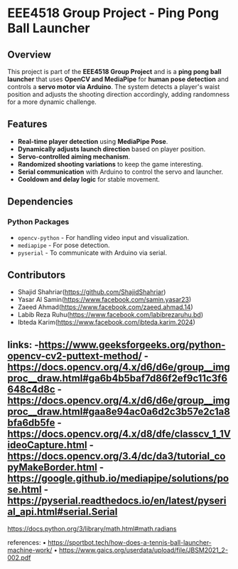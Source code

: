 # EEE4518 Group Project - Ping Pong Ball Launcher

## Overview
This project is part of the **EEE4518 Group Project** and is a **ping pong ball launcher** that uses **OpenCV and MediaPipe** for **human pose detection** and controls a **servo motor via Arduino**. The system detects a player's waist position and adjusts the shooting direction accordingly, adding randomness for a more dynamic challenge.

## Features
- **Real-time player detection** using **MediaPipe Pose**.
- **Dynamically adjusts launch direction** based on player position.
- **Servo-controlled aiming mechanism**.
- **Randomized shooting variations** to keep the game interesting.
- **Serial communication** with Arduino to control the servo and launcher.
- **Cooldown and delay logic** for stable movement.

## Dependencies
### **Python Packages**
- `opencv-python` - For handling video input and visualization.
- `mediapipe` - For pose detection.
- `pyserial` - To communicate with Arduino via serial.




## Contributors
- Shajid Shahriar(https://github.com/ShajidShahriar)
- Yasar Al Samin(https://www.facebook.com/samin.yasar23)
- Zaeed Ahmad(https://www.facebook.com/zaeed.ahmad.14)
- Labib Reza Ruhu(https://www.facebook.com/labibrezaruhu.bd)
- Ibteda Karim(https://www.facebook.com/ibteda.karim.2024) 


links:
-https://www.geeksforgeeks.org/python-opencv-cv2-puttext-method/
-https://docs.opencv.org/4.x/d6/d6e/group__imgproc__draw.html#ga6b4b5baf7d86f2ef9c11c3f6648c4d8c
-https://docs.opencv.org/4.x/d6/d6e/group__imgproc__draw.html#gaa8e94ac0a6d2c3b57e2c1a8bfa6db5fe
-https://docs.opencv.org/4.x/d8/dfe/classcv_1_1VideoCapture.html
-https://docs.opencv.org/3.4/dc/da3/tutorial_copyMakeBorder.html
-https://google.github.io/mediapipe/solutions/pose.html
-https://pyserial.readthedocs.io/en/latest/pyserial_api.html#serial.Serial
-
https://docs.python.org/3/library/math.html#math.radians


references:
•	https://sportbot.tech/how-does-a-tennis-ball-launcher-machine-work/ 
•	https://www.gaics.org/userdata/upload/file/JBSM2021_2-002.pdf



